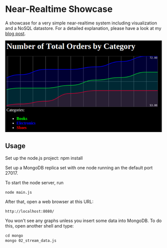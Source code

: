 # Near-Realtime Showcase ##

A showcase for a very simple near-realtime system including visualization and a NoSQL datastore. For a detailed explanation, please have a look at my [blog post](http://blog.codecentric.de/...).

![Near realtime visualization w/ Smoothie Charts](realtime-mongodb-chart.png)

## Usage ##
Set up the node.js project:
	npm install

Set up a MongoDB replica set with one node running an the default port 27017. 

To start the node server, run

	node main.js

After that, open a web browser at this URL:

	http://localhost:8080/

You won't see any graphs unless you insert some data into MongoDB. To do this, open another shell and type:

	cd mongo
	mongo 02_stream_data.js
